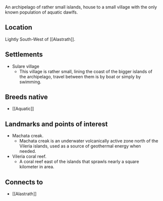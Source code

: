 An archipelago of rather small islands, house to a small village with the only known population of aquatic dawlfs.
## Location
Lightly South-West of [[Alastrath]].
## Settlements
- Sulare village
	- This village is rather small, lining the coast of the bigger islands of the archipelago, travel between them is by boat or simply by swimming.
## Breeds native
- [[Aquatic]]
## Landmarks and points of interest
- Machata creak.
	- Machata creak is an underwater volcanically active zone north of the Vileria islands, used as a source of geothermal energy when needed.
- Vileria coral reef.
	- A coral reef east of the islands that sprawls nearly a square kilometer in area.
## Connects to
- [[Alastrath]]